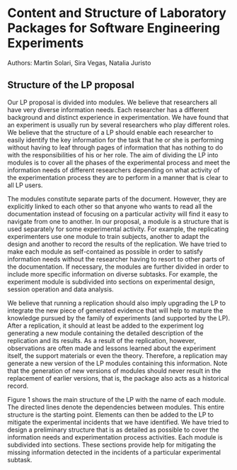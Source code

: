 # Content and Structure of Laboratory Packages for Software Engineering Experiments
Authors: Martin Solari, Sira Vegas, Natalia Juristo

## Structure of the LP proposal

Our LP proposal is divided into modules. We believe that researchers all have very diverse information needs. Each researcher has a different background and distinct experience in experimentation. We have found that an experiment is usually run by several researchers who play different roles. We believe that the structure of a LP should enable each researcher to easily identify the key information for the task that he or she is performing without having to leaf through pages of information that has nothing to do with the responsibilities of his or her role. The aim of dividing the LP into modules is to cover all the phases of the experimental process and meet the information needs of different researchers depending on what activity of the experimentation process they are to perform in a manner that is clear to all LP users.

The modules constitute separate parts of the document. However, they are explicitly linked to each other so that anyone who wants to read all the documentation instead of focusing on a particular activity will find it easy to navigate from one to another. In our proposal, a module is a structure that is used separately for some experimental activity. For example, the replicating experimenters use one module to train subjects, another to adapt the design and another to record the results of the replication. We have tried to make each module as self-contained as possible in order to satisfy information needs without the researcher having to resort to other parts of the documentation. If necessary, the modules are further divided in order to include more specific information on diverse subtasks. For example, the experiment module is subdivided into sections on experimental design, session operation and data analysis.

We believe that running a replication should also imply upgrading the LP to integrate the new piece of generated evidence that will help to mature the knowledge pursued by the family of experiments (and supported by the LP). After a replication, it should at least be added to the experiment log generating a new module containing the detailed description of the replication and its results. As a result of the replication, however, observations are often made and lessons learned about the experiment itself, the support materials or even the theory. Therefore, a replication may generate a new version of the LP modules containing this information. Note that the generation of new versions of modules should never result in the replacement of earlier versions, that is, the package also acts as a historical record.

Figure 1 shows the main structure of the LP with the name of each module. The directed lines denote the dependencies between modules. This entire structure is the starting point. Elements can then be added to the LP to mitigate the experimental incidents that we have identified. We have tried to design a preliminary structure that is as detailed as possible to cover the information needs and experimentation process activities. Each module is subdivided into sections. These sections provide help for mitigating the missing information detected in the incidents of a particular experimental subtask.




